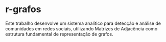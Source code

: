 # r-grafos
Este trabalho desenvolve um sistema analítico para detecção e análise de comunidades em redes sociais, utilizando Matrizes de Adjacência como estrutura fundamental de representação de grafos.

